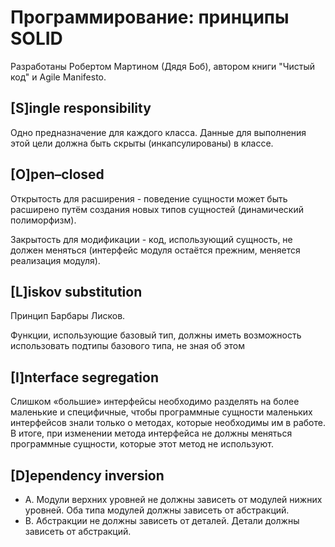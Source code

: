 # Программирование: принципы SOLID

Разработаны Робертом Мартином (Дядя Боб), автором книги "Чистый код" и Agile Manifesto.

## \[S\]ingle responsibility

Одно предназначение для каждого класса. Данные для выполнения этой цели должна быть скрыты (инкапсулированы) в классе.

## \[O\]pen–closed

Открытость для расширения - поведение сущности может быть расширено путём создания новых типов сущностей (динамический полиморфизм).

Закрытость для модификации - код, использующий сущность, не должен меняться (интерфейс модуля остаётся прежним, меняется реализация модуля).

## \[L\]iskov substitution

Принцип Барбары Лисков.

Функции, использующие базовый тип, должны иметь возможность использовать подтипы базового типа, не зная об этом

## \[I\]nterface segregation

Слишком «большие» интерфейсы необходимо разделять на более маленькие и специфичные, чтобы программные сущности маленьких интерфейсов знали только о методах, которые необходимы им в работе. В итоге, при изменении метода интерфейса не должны меняться программные сущности, которые этот метод не используют.

## \[D\]ependency inversion

- A. Модули верхних уровней не должны зависеть от модулей нижних уровней. Оба типа модулей должны зависеть от абстракций.
- B. Абстракции не должны зависеть от деталей. Детали должны зависеть от абстракций.